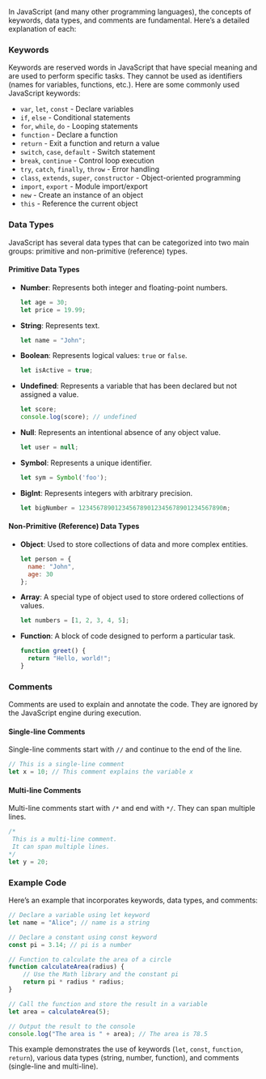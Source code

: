 In JavaScript (and many other programming languages), the concepts of keywords, data types, and comments are fundamental. Here’s a detailed explanation of each:

### Keywords
Keywords are reserved words in JavaScript that have special meaning and are used to perform specific tasks. They cannot be used as identifiers (names for variables, functions, etc.). Here are some commonly used JavaScript keywords:

- `var`, `let`, `const` - Declare variables
- `if`, `else` - Conditional statements
- `for`, `while`, `do` - Looping statements
- `function` - Declare a function
- `return` - Exit a function and return a value
- `switch`, `case`, `default` - Switch statement
- `break`, `continue` - Control loop execution
- `try`, `catch`, `finally`, `throw` - Error handling
- `class`, `extends`, `super`, `constructor` - Object-oriented programming
- `import`, `export` - Module import/export
- `new` - Create an instance of an object
- `this` - Reference the current object

### Data Types
JavaScript has several data types that can be categorized into two main groups: primitive and non-primitive (reference) types.

#### Primitive Data Types
- **Number**: Represents both integer and floating-point numbers.
  ```javascript
  let age = 30;
  let price = 19.99;
  ```

- **String**: Represents text.
  ```javascript
  let name = "John";
  ```

- **Boolean**: Represents logical values: `true` or `false`.
  ```javascript
  let isActive = true;
  ```

- **Undefined**: Represents a variable that has been declared but not assigned a value.
  ```javascript
  let score;
  console.log(score); // undefined
  ```

- **Null**: Represents an intentional absence of any object value.
  ```javascript
  let user = null;
  ```

- **Symbol**: Represents a unique identifier.
  ```javascript
  let sym = Symbol('foo');
  ```

- **BigInt**: Represents integers with arbitrary precision.
  ```javascript
  let bigNumber = 1234567890123456789012345678901234567890n;
  ```

#### Non-Primitive (Reference) Data Types
- **Object**: Used to store collections of data and more complex entities.
  ```javascript
  let person = {
    name: "John",
    age: 30
  };
  ```

- **Array**: A special type of object used to store ordered collections of values.
  ```javascript
  let numbers = [1, 2, 3, 4, 5];
  ```

- **Function**: A block of code designed to perform a particular task.
  ```javascript
  function greet() {
    return "Hello, world!";
  }
  ```

### Comments
Comments are used to explain and annotate the code. They are ignored by the JavaScript engine during execution.

#### Single-line Comments
Single-line comments start with `//` and continue to the end of the line.
```javascript
// This is a single-line comment
let x = 10; // This comment explains the variable x
```

#### Multi-line Comments
Multi-line comments start with `/*` and end with `*/`. They can span multiple lines.
```javascript
/*
 This is a multi-line comment.
 It can span multiple lines.
*/
let y = 20;
```

### Example Code
Here’s an example that incorporates keywords, data types, and comments:
```javascript
// Declare a variable using let keyword
let name = "Alice"; // name is a string

// Declare a constant using const keyword
const pi = 3.14; // pi is a number

// Function to calculate the area of a circle
function calculateArea(radius) {
    // Use the Math library and the constant pi
    return pi * radius * radius;
}

// Call the function and store the result in a variable
let area = calculateArea(5);

// Output the result to the console
console.log("The area is " + area); // The area is 78.5
```

This example demonstrates the use of keywords (`let`, `const`, `function`, `return`), various data types (string, number, function), and comments (single-line and multi-line).